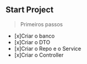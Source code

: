 ## Start Project


> Primeiros passos
- [x]Criar o banco
- [x]Criar o DTO
- [x]Criar o Repo e o Service
- [x]Criar o Controller